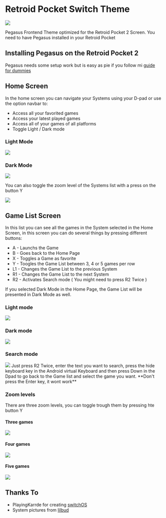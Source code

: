 # Retroid Pocket Switch Theme

<img src="hero.jpg">

Pegasus Frontend Theme optimized for the Retroid Pocket 2 Screen. You need to have Pegasus installed in your Retroid Pocket

## Installing Pegasus on the Retroid Pocket 2

Pegasus needs some setup work but is easy as pie if you follow mi [guide for dummies](https://github.com/dragoonDorise/pegasus-rp2-metadata)

## Home Screen

In the home screen you can navigate your Systems using your D-pad or use the option navbar to:

- Access all your favorited games
- Access your latest played games
- Access all of your games of all platforms
- Toggle Light / Dark mode

### Light Mode

<img src="https://raw.githubusercontent.com/dragoonDorise/RP-Switch/master/screenshots/home.jpg">

### Dark Mode

<img src="https://raw.githubusercontent.com/dragoonDorise/RP-Switch/master/screenshots/home-dark.jpg">

You can also toggle the zoom level of the Systems list with a press on the button Y

<img src="https://raw.githubusercontent.com/dragoonDorise/RP-Switch/master/screenshots/home-zoom.jpg">

## Game List Screen

In this list you can see all the games in the System selected in the Home Screen, in this screen you can do several things by pressing different buttons:

- A - Launchs the Game
- B - Goes back to the Home Page
- X - Toggles a Game as favorite
- Y - Toogles the Game List between 3, 4 or 5 games per row
- L1 - Changes the Game List to the previous System
- R1 - Changes the Game List to the next System
- R2 - Activates Search mode ( You might need to press R2 Twice )

If you selected Dark Mode in the Home Page, the Game List will be presented in Dark Mode as well.

### Light mode

<img src="https://raw.githubusercontent.com/dragoonDorise/RP-Switch/master/screenshots/games3.jpg">

### Dark mode

<img src="https://raw.githubusercontent.com/dragoonDorise/RP-Switch/master/screenshots/games3-dark.jpg">

### Search mode

<img src="https://raw.githubusercontent.com/dragoonDorise/RP-Switch/master/screenshots/search.jpg">
Just press R2 Twice, enter the text you want to search, press the hide keyboard key in the Android virtual Keyboard and then press Down in the Dpad to go back to the Game list and select the game you want. **Don't press the Enter key, it wont work**

### Zoom levels

There are three zoom levels, you can toggle trough them by pressing hte button Y

#### Three games

<img src="https://raw.githubusercontent.com/dragoonDorise/RP-Switch/master/screenshots/games3.jpg">

#### Four games

<img src="https://raw.githubusercontent.com/dragoonDorise/RP-Switch/master/screenshots/games4.jpg">

#### Five games

<img src="https://raw.githubusercontent.com/dragoonDorise/RP-Switch/master/screenshots/games5.jpg">

## Thanks To

- PlayingKarrde for creating [switchOS](https://github.com/PlayingKarrde/switchOS)
- System pictures from [lilbud](https://github.com/lilbud/es-theme-switch)
